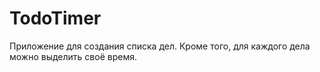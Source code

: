 # TodoTimer
Приложение для создания списка дел. Кроме того, для каждого дела можно выделить своё время.
